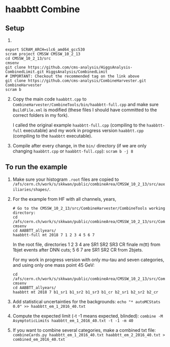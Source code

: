 # haabbtt Combine

## Setup

1. 

```
export SCRAM_ARCH=slc6_amd64_gcc530
scram project CMSSW CMSSW_10_2_13
cd CMSSW_10_2_13/src
cmsenv
git clone https://github.com/cms-analysis/HiggsAnalysis-CombinedLimit.git HiggsAnalysis/CombinedLimit
# IMPORTANT: Checkout the recommended tag on the link above
git clone https://github.com/cms-analysis/CombineHarvester.git CombineHarvester
scram b
```

2. Copy the main code `haabbtt.cpp` to `CombineHarvester/CombineTools/bin/haabbtt-full.cpp` and make sure `BuildFile.xml` is modified
   (these files I should have committed to the correct folders in my fork). 

   I called the original example `haabbtt-full.cpp` (compiling to the `haabbtt-full` executable) and my work in progress version 
   `haabbtt.cpp` (compiling to the `haabbtt` executable).

3. Compile after every change, in the `bin/` directory (if we are only changing `haabbtt.cpp` or `haabbtt-full.cpp`):
   `scram b -j 8`

## To run the example
1. Make sure your histogram `.root` files are copied to
   `/afs/cern.ch/work/s/skkwan/public/combineArea/CMSSW_10_2_13/src/auxiliaries/shapes/`.
2. For the example from HF with all channels, years, 

   ```
   # Go to the CMSSW_10_2_13/src/CombineHarvester/CombineTools working directory:
   cd /afs/cern.ch/work/s/skkwan/public/combineArea/CMSSW_10_2_13/src/CombineHarvester/CombineTools/src
   cmsenv
   cd AABBTT_allyears/
   haabbtt-full mt 2018 7 1 2 3 4 5 6 7
   ```

   In the root file, directories 1 2 3 4 are SR1 SR2 SR3 CR finale m(tt) from 1bjet events after DNN cuts; 5 6 7 are SR1 SR2 CR from 2bjets.

   For my work in progress version with only mu-tau and seven categories, and using only one mass point 45 GeV:
   ```
   cd /afs/cern.ch/work/s/skkwan/public/combineArea/CMSSW_10_2_13/src/CombineHarvester/CombineTools/src
   cmsenv
   cd AABBTT_allyears/
   haabbtt mt 2018 7 b1_sr1 b1_sr2 b1_sr3 b1_cr b2_sr1 b2_sr2 b2_cr
   ```

2. Add statistical uncertainties for the backgrounds: 
   `echo "* autoMCStats 0.0" >> haabbtt_em_1_2016_40.txt`

3. Compute the expected limit (-t -1 means expected, blinded): 
   `combine -M AsymptoticLimits haabbtt_em_1_2016_40.txt -t -1 -m 40`

4. If you want to combine several categories, make a combined txt file:
   `combineCards.py haabbtt_em_1_2016_40.txt haabbtt_em_2_2016_40.txt > combined_em_2016_40.txt` 